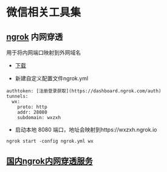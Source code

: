 # 微信相关工具集

## [ngrok](https://ngrok.com/) 内网穿透

用于将内网端口映射到外网域名

* [下载](https://ngrok.com/download)

*  新建自定义配置文件ngrok.yml

```
authtoken: [注册登录获取](https://dashboard.ngrok.com/auth)
tunnels:
  wx:
    proto: http
    addr: 28080
    subdomain: wxzxh
```
*  启动本地 8080 端口，地址会映射到https://wxzxh.ngrok.io

```
ngrok start -config ngrok.yml wx
```

## [国内ngrok内网穿透服务](https://www.zhihu.com/question/38150862)


